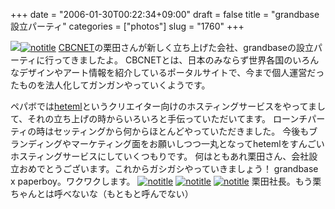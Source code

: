 +++
date = "2006-01-30T00:22:34+09:00"
draft = false
title = "grandbase設立パーティ"
categories = ["photos"]
slug = "1760"
+++

<img src="http://hbkr.org/images/dailyicons/photo.gif" class="thumb-img"><a href="http://www.flickr.com/photos/h-b-k-r/92368164/" target="_blank"><img src="http://static.flickr.com/22/92368164_610813f026.jpg" class="photoen" alt="notitle"  /></a>
<a href="http://www.cbc-net.com" target="_blank">CBCNET</a>の栗田さんが新しく立ち上げた会社、grandbaseの設立パーティに行ってきましたよ。
CBCNETとは、日本のみならず世界各国のいろんなデザインやアート情報を紹介しているポータルサイトで、今まで個人運営だったものを法人化してガンガンやっていくようです。

<!--more-->
ペパボでは<a href="http://heteml.jp" target="_blank">heteml</a>というクリエイター向けのホスティングサービスをやってまして、それの立ち上げの時からいろいろと手伝っていただいてます。
ローンチパーティの時はセッティングから何からほとんどやっていただきました。
今後もブランディングやマーケティング面をお願いしつつ一丸となってhetemlをすんごいホスティングサービスにしていくつもりです。
何はともあれ栗田さん、会社設立おめでとうございます。これからガシガシやっていきましょう！
grandbase x paperboy。ワクワクします。
<a href="http://www.flickr.com/photos/h-b-k-r/92377270/" target="_blank"><img src="http://static.flickr.com/37/92377270_31af78f9df.jpg" class="photoen" alt="notitle"  /></a>
<a href="http://www.flickr.com/photos/h-b-k-r/92378532/" target="_blank"><img src="http://static.flickr.com/30/92378532_5d4df20d67.jpg" class="photoen" alt="notitle"  /></a>
<a href="http://www.flickr.com/photos/h-b-k-r/92469422/" target="_blank"><img src="http://static.flickr.com/11/92469422_26f8ed946f.jpg" class="photoen" alt="notitle"  /></a>
栗田社長。もう栗ちゃんとは呼べないな（もともと呼んでない）
